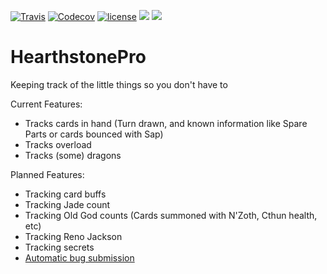 [![Travis](https://img.shields.io/travis/jbzdarkid/HearthstonePro.svg)](https://travis-ci.org/jbzdarkid/HearthstonePro)
[![Codecov](https://img.shields.io/codecov/c/github/jbzdarkid/HearthstonePro.svg)](https://codecov.io/gh/jbzdarkid/HearthstonePro)
[![license](https://img.shields.io/github/license/jbzdarkid/HearthstonePro.svg)](https://github.com/jbzdarkid/HearthstonePro/blob/master/LICENSE)
![](https://img.shields.io/badge/python-v2-red.svg)
![](https://img.shields.io/badge/python-v3-red.svg)

# HearthstonePro
Keeping track of the little things so you don't have to

Current Features:
- Tracks cards in hand (Turn drawn, and known information like Spare Parts or cards bounced with Sap)
- Tracks overload
- Tracks (some) dragons

Planned Features:
- Tracking card buffs
- Tracking Jade count
- Tracking Old God counts (Cards summoned with N'Zoth, Cthun health, etc)
- Tracking Reno Jackson
- Tracking secrets
- [Automatic bug submission](https://developer.github.com/v3/issues/#create-an-issue)
